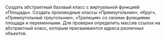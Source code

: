 Создать абстрактный базовый класс с виртуальной функцией «Площадь». Создать производные классы «Прямоугольник», «Круг»,
«Прямоугольный треугольник», «Трапеция» со своими функциями площади и переменными.
Для проверки определить массив ссылок на абстрактный класс, которым присваиваются адреса различных объектов. 
